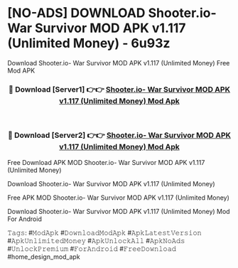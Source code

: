 # [NO-ADS] DOWNLOAD Shooter.io- War Survivor MOD APK v1.117 (Unlimited Money) - 6u93z
Download Shooter.io- War Survivor MOD APK v1.117 (Unlimited Money) Free Mod APK

<div align="center">
<h3>🔴 Download [Server1] 👉👉 <a href="https://apk-comot.site?title=Shooter.io-_War_Survivor_MOD_APK_v1.117_(Unlimited_Money)">Shooter.io- War Survivor MOD APK v1.117 (Unlimited Money) Mod Apk</a></h3><br>

<h3>🔴 Download [Server2] 👉👉 <a href="https://apk-comot.site?title=Shooter.io-_War_Survivor_MOD_APK_v1.117_(Unlimited_Money)">Shooter.io- War Survivor MOD APK v1.117 (Unlimited Money) Mod Apk</a></h3>
</div>


Free Download APK MOD Shooter.io- War Survivor MOD APK v1.117 (Unlimited Money)

Download Shooter.io- War Survivor MOD APK v1.117 (Unlimited Money) 

Free APK MOD Shooter.io- War Survivor MOD APK v1.117 (Unlimited Money) 

Download Shooter.io- War Survivor MOD APK v1.117 (Unlimited Money) Mod For Android

𝚃𝚊𝚐𝚜: #𝙼𝚘𝚍𝙰𝚙𝚔 #𝙳𝚘𝚠𝚗𝚕𝚘𝚊𝚍𝙼𝚘𝚍𝙰𝚙𝚔 #𝙰𝚙𝚔𝙻𝚊𝚝𝚎𝚜𝚝𝚅𝚎𝚛𝚜𝚒𝚘𝚗 #𝙰𝚙𝚔𝚄𝚗𝚕𝚒𝚖𝚒𝚝𝚎𝚍𝙼𝚘𝚗𝚎𝚢 #𝙰𝚙𝚔𝚄𝚗𝚕𝚘𝚌𝚔𝙰𝚕𝚕 #𝙰𝚙𝚔𝙽𝚘𝙰𝚍𝚜 #𝚄𝚗𝚕𝚘𝚌𝚔𝙿𝚛𝚎𝚖𝚒𝚞𝚖 #𝙵𝚘𝚛𝙰𝚗𝚍𝚛𝚘𝚒𝚍 #𝙵𝚛𝚎𝚎𝙳𝚘𝚠𝚗𝚕𝚘𝚊𝚍 #home_design_mod_apk